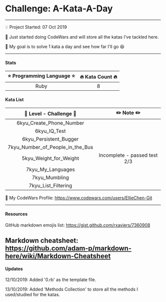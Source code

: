# Challenge: A-Kata-A-Day
---
:bulb: Project Started: 07 Oct 2019

:love_letter: Just started doing CodeWars and will store all the katas I've tackled here.

:pray: My goal is to solve 1 kata a day and see how far I'll go :laughing:

---
#### Stats

|    :star: Programming Language :star:        |  :fire: Kata Count :fire:  | 
|:--------------------------------------------:|:--------------------------:|
|                Ruby                          |             8              | 

#### Kata List

|   :rocket: Level - Challenge :rocket:        |   :pencil2: Note :pencil2:       | 
|:--------------------------------------------:|:--------------------------------:|
|     6kyu_Create_Phone_Number                 |                                  |
|     6kyu_IQ_Test                             |                                  |
|     6kyu_Persistent_Bugger                   |                                  |
|     7kyu_Number_of_People_in_the_Bus         |                                  |
|     5kyu_Weight_for_Weight                   |    Incomplete - passed test 2/3  |
|     7kyu_My_Languages                        |                                  |
|     7kyu_Mumbling                            |                                  |
|     7kyu_List_Filtering                      |                                  |


:whale: My CodeWars Profile: https://www.codewars.com/users/EllieChen-Git

---
#### Resources

GitHub markdown emojis list: https://gist.github.com/rxaviers/7360908

Markdown cheatsheet: https://github.com/adam-p/markdown-here/wiki/Markdown-Cheatsheet
---
#### Updates

12/10/2019: Added '0.rb' as the template file.

13/10/2019: Added 'Methods Collection' to store all the methods I used/studied for the katas.